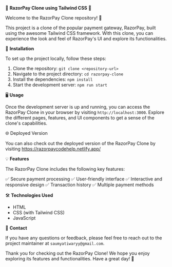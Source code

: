 📄 **RazorPay Clone using Tailwind CSS** 🌈

Welcome to the RazorPay Clone repository! 🚀

This project is a clone of the popular payment gateway, RazorPay, built using the awesome Tailwind CSS framework. With this clone, you can experience the look and feel of RazorPay's UI and explore its functionalities.

🔧 **Installation**

To set up the project locally, follow these steps:

1. Clone the repository: `git clone <repository-url>`
2. Navigate to the project directory: `cd razorpay-clone`
3. Install the dependencies: `npm install`
4. Start the development server: `npm run start`

🖥️ **Usage**

Once the development server is up and running, you can access the RazorPay Clone in your browser by visiting `http://localhost:3000`. Explore the different pages, features, and UI components to get a sense of the clone's capabilities.

🌐 Deployed Version

You can also check out the deployed version of the RazorPay Clone by visiting https://razorpaycodehelp.netlify.app/

💡 **Features**

The RazorPay Clone includes the following key features:

✅ Secure payment processing
✅ User-friendly interface
✅ Interactive and responsive design
✅ Transaction history
✅ Multiple payment methods

🛠️ **Technologies Used**

- HTML
- CSS (with Tailwind CSS)
- JavaScript

📧 **Contact**

If you have any questions or feedback, please feel free to reach out to the project maintainer at `saumyatiwaryy@gmail.com`.

Thank you for checking out the RazorPay Clone! We hope you enjoy exploring its features and functionalities. Have a great day! 👋
